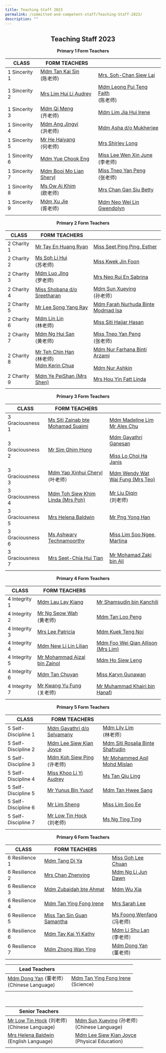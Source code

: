 ```yaml
---
title: Teaching Staff 2023
permalink: /committed-and-competent-staff/Teaching-Staff-2023/
description: ""
---
```

## <center>Teaching Staff 2023</center>

**<center>Primary 1 Form Teachers</center>**

| CLASS  | FORM TEACHERS ||
| -------- | -------- | -------- |
 | 1 Sincerity 1 | <a href="mailto:tan_kai_sin@moe.edu.sg">Mdm Tan Kai Sin </a><br>(陈老师)| <a href="mailto:soh-chan_siew_lai@moe.edu.sg">Mrs. Soh-Chan Siew Lai</a> |
| 1 Sincerity 2 | <a href="mailto:kan_hui_li_audrey@moe.edu.sg"> Mrs Lim Hui Li Audrey</a> | <a href="mailto:faith_leong_pui_teng@moe.edu.sg">Mdm Leong Pui Teng Faith </a><br>(陈老师)|
| 1 Sincerity 3 | <a href="mailto:qi_meng@moe.edu.sg">Mdm Qi Meng </a><br>(齐老师)| <a href="mailto:lim_jia_hui@moe.edu.sg">Mdm Lim Jia Hui Irene</a> |
| 1 Sincerity 4 | <a href="mailto:ang_jingyi@moe.edu.sg">Mdm Ang Jingyi </a><br>(洪老师)| <a href="mailto:asha_mukherjee_dula@moe.edu.sg">Mdm Asha d/o Mukherjee</a> |
| 1 Sincerity 5 | <a href="mailto:he_haiyang@moe.edu.sg">Mr He Haiyang </a><br>(何老师)| <a href="mailto:shirley_loo_bee_leng@moe.edu.sg">Mrs Shirley Long</a>|
| 1 Sincerity 6 | <a href="mailto:yue_chook_eng@moe.edu.sg">Mdm Yue Chook Eng</a> | <a href="mailto:lee_wen_xin_june@moe.edu.sg">Miss Lee Wen Xin June </a><br>(李老师)|
| 1 Sincerity 7 | <a href="mailto:booi_mo_lian@moe.edu.sg">Mdm Booi Mo Lian Sheryl</a> |<a href="mailto:tneo_yan_peng@moe.edu.sg">Miss Tneo Yan Peng </a><br>(张老师) |
| 1 Sincerity 8 | <a href="mailto:ow_ai_khim@moe.edu.sg">Ms Ow Ai Khim </a><br>(欧老师) | <a href="mailto:chan_gan_siu@moe.edu.sg">Mrs Chan Gan Siu Betty</a>|
| 1 Sincerity 9 | <a href="mailto:xu_jie@moe.edu.sg">Mdm Xu Jie</a><br>(胥老师) | <a href="mailto: neo_wei_lin_gwendolyn@moe.edu.sg">Mdm Neo Wei Lin Gwendolyn</a>|
|||


**<center>Primary 2 Form Teachers</center>**

| CLASS  | FORM TEACHERS ||
| -------- | -------- | -------- |
| 2 Charity 1 | <a href="mailto:ryan_tay_en_huang@moe.edu.sg">Mr Tay En Huang Ryan </a>| <a href="mailto:seet_ping_ping_esther@moe.edu.sg">Miss Seet Ping Ping, Esther</a> |
| 2 Charity 2 | <a href="mailto:soh_li_hui@moe.edu.sg"> Ms Soh Li Hui </a><br>(苏老师) | <a href="mailto:kwek_jin_foon@moe.edu.sg">Miss Kwek Jin Foon</a>|
| 2 Charity 3 | <a href="mailto:lou_jing@moe.edu.sg">Mdm Luo JIng </a><br>(罗老师)| <a href="mailto:koh_rui_en_sabrina@moe.edu.sg">Mrs Neo Rui En Sabrina</a>|
| 2 Charity 4 | <a href="mailto:shobana_sreetharan@moe.edu.sg">Miss Shobana d/o Sreetharan</a>| <a href="mailto:sun_xueying@moe.edu.sg">Mdm Sun Xueying </a><br> (孙老师）|
| 2 Charity 5 | <a href="mailto:lee_song_yang@moe.edu.sg">Mr Lee Song Yang Ray</a> |<a href="mailto:farah_nurhuda_mohmad_isa@moe.edu.sg">Mdm Farah Nurhuda Binte Modmad Isa</a>|
| 2 Charity 6 | <a href="mailto:lin_lin@moe.edu.sg">Mdm Lin Lin </a><br>(林老师) | <a href="mailto:Siti_hajjar_hasan@moe.edu.sg">Miss Siti Hajjar Hasan</a>|
| 2 Charity 7 | <a href="mailto:ng_hui_san@moe.edu.sg">Mdm Ng Hui San </a><br>(黄老师)| <a href="mailto:tneo_yan_peng@moe.edu.sg">Miss Tneo Yan Peng </a><br>(张老师) |
| 2 Charity 8 | <a href="mailto:teh_chin_han@moe.edu.sg">Mr Teh Chin Han </a><br>(林老师) <br> <a href="mailto:chua_sze_yi@moe.edu.sg"> Mdm Kerin Chua</a> |<a href="mailto:nur_farhana_arzami@moe.edu.sg">Mdm Nur Farhana Binti Arzami </a><br><br> <a href="mailto:nur_ashikin_abdull_aziz@moe.edu.sg">Mdm Nur Ashkin</a>|
| 2 Charity 9 |<a href="mailto:ye_peishan@moe.edu.sg">Mdm Ye PeiShan (Mrs Shen)</a> |<a href="mailto: hou_yin_fatt@moe.edu.sg">Mrs Hou Yin Fatt Linda</a>|
|||
	

**<center>Primary 3 Form Teachers</center>**

| CLASS  | FORM TEACHERS ||
| -------- | -------- | -------- |
| 3 Graciousness 1 |<a href="mailto:siti_zainab_mohamed_suaimi@moe.edu.sg">Ms Siti Zainab bte Mohamad Suaimi </a>| <a href="mailto:madeline_lim_jia_min@moe.edu.sg">Mdm Madeline Lim </a><br> <a href="mailto:chu_yunfeng_alex@moe.edu.sg">Mr Alex Chu</a>  |
| 3 Graciousness 2 |<a href="mailto:sim_ghim_hong@moe.edu.sg"> Mr Sim Ghim Hong</a>| <a href="mailto:gayathri_ganesan@moe.edu.sg@moe.edu.sg">Mdm Gayathri Ganesan </a><br><br><a href="mailto:lo_choi_ha_janis@moe.edu.sg">Miss Lo Choi Ha Janis</a>|
| 3 Graciousness 3 | <a href="mailto:cheryl_yap_xinhui@moe.edu.sg">Mdm Yap Xinhui Cheryl </a><br>(叶老师）| <a href="mailto:wat_wai_fung@moe.edu.sg">Mdm Wendy Wat Wai Fung (Mrs Teo)</a> |
| 3 Graciousness 4 | <a href="mailto:toh_siew_khim@moe.edu.sg">Mdm Toh Siew Khim Linda (Mrs Poh)</a> | <a href="mailto:liu_diqin@moe.edu.sg">Mr Liu Diqin </a><br>(刘老师) |
| 3 Graciousness 5 | <a href="mailto:helena_baldwin@moe.edu.sg">Mrs Helena Baldwin</a>|<a href="mailto:png_yong_han@moe.edu.sg">Mr Png Yong Han</a>|
| 3 Graciousness 6 | <a href="mailto:technamoorthy_ashwary@moe.edu.sg">Ms Ashwary Technamoorthy</a>|<a href="mailto:lim_soo_ngee_martina@moe.edu.sg">Miss Lim Soo Ngee, Martina </a>|
| 3 Graciousness 7 | <a href="mailto:chia_hui_tian@moe.edu.sg">Mrs Seet-Chia Hui Tian</a> | <a href="mailto:mohamad_zaki_ali@moe.edu.sg">Mr Mohamad Zaki bin Ali </a>|
|||


**<center>Primary 4 Form Teachers</center>**

| CLASS  | FORM TEACHERS ||
| -------- | -------- | -------- |
| 4 Integrity 1 | <a href="mailto:lau_lay_kiang@moe.edu.sg">Mdm Lau Lay Kiang</a>| <a href="mailto:shamsudin_kanchil@moe.edu.sg">Mr Shamsudin bin Kanchili</a> |
| 4 Integrity 2 |<a href="mailto:ng_swoe_wah@moe.edu.sg"> Mr Ng Seow Wah </a><br>(黄老师)| <a href="mailto:tan_loo_peng@moe.edu.sg">Mdm Tan Loo Peng</a>|
| 4 Integrity 3 | <a href="mailto:lee_patricia@moe.edu.sg">Mrs Lee Patricia</a>| <a href="mailto:kuek_teng_noi@moe.edu.sg">Mdm Kuek Teng Noi</a> |
| 4 Integrity 4 | <a href="mailto:new_lilin_lilian@moe.edu.sg">Mdm New Li Lin Lilian</a>|<a href="mailto:allison_foo_wei_qian@moe.edu.sg">Mdm Foo Wei Qian Allison (Mrs Lim) </a>|
| 4 Integrity 5 |<a href="mailto:he_haiyang@moe.edu.sg">Mr Mohammad Aizal bin Zainol</a>| <a href="mailto:ho_siew_leng_1@moe.edu.sg">Mdm Ho Siew Leng</a>|
| 4 Integrity 6 | <a href="mailto:tan_chuyan@moe.edu.sg">Mdm Tan Chuyan</a>| <a href="mailto:karyn_gunawan@moe.edu.sg">Miss Karyn Gunawan</a>|
| 4 Integrity 7 | <a href="mailto:kwang_yu_fung@moe.edu.sg">Mr Kwang Yu Fung </a><br>(关老师)| <a href="mailto:muhammad_khairi_hanafi@moe.edu.sg">Mr Muhammad Khairi bin Hanafi</a> |
|||

**<center>Primary 5 Form Teachers</center>**

| CLASS  | FORM TEACHERS ||
| -------- | -------- | -------- |
| 5 Self-Discipline 1 | <a href="mailto:gayathri_selvamany@moe.edu.sg">Mdm Gayathri d/o Selvamany</a>| <a href="mailto:lily_lim_a@moe.edu.sg">Mdm Lily Lim </a><br> (林老师） |
| 5 Self-Discipline 2 | <a href="mailto:lee_siew_kian_joyce@moe.edu.sg"> Mdm Lee Siew Kian Joyce</a>| <a href="mailto:siti_rosalia_shafrudin@moe.edu.sg">Mdm Siti Rosalia Binte Shafrudin</a>|
| 5 Self-Discipline 3 | <a href="mailto:koh_siew_ping@moe.edu.sg">Mdm Koh Siew Ping </a><br>(许老师)| <a href="mailto:mohammed_aqil_mohd_mislan@moe.edu.sg">Mr Mohammed Aqil Mohd Mislan</a> |
| 5 Self-Discipline 4 |<a href="mailto:khoo_li_yi_audrey@moe.edu.sg">	Miss Khoo Li Yi Audrey</a>| <a href="mailto:tan_qiu_ling@moe.edu.sg">Ms Tan Qiu Ling</a>|
| 5 Self-Discipline 5 | <a href="mailto:yunus_b_yusof@moe.edu.sg">Mr Yunus Bin Yusof</a>|<a href="mailto:tan_hwee_sang@moe.edu.sg">Mdm Tan Hwee Sang</a>|
| 5 Self-Discipline 6 | <a href="mailto:lim_sheng@moe.edu.sg">Mr Lim Sheng</a>| <a href="mailto:lim_soo_ee@moe.edu.sg">Miss Lim Soo Ee</a>|
| 5 Self-Discipline 7 | <a href="mailto:low_tin_hock@moe.edu.sg"> Mr Low Tin Hock </a><br>(刘老师)| <a href="mailto:ng_ting_ting_a@moe.edu.sg">Ms Ng Ting Ting</a>|
|||


**<center>Primary 6 Form Teachers</center>**
	
| CLASS  | FORM TEACHERS ||
| -------- | -------- | -------- |
| 6 Resilience 1 | <a href="mailto:tang_di_ya@moe.edu.sg">Mdm Tang Di Ya</a>| <a href="mailto:goh_lee_chuan@moe.edu.sg">Miss Goh Lee Chuan </a>|
| 6 Resilience 2 | <a href="mailto:song_zhenying@moe.edu.sg"> Mrs Chan Zhenying</a>| <a href="mailto:dawn_ng_li_jun@moe.edu.sg">Mdm Ng Li Jun Dawn</a>|
| 6 Resilience 3 |<a href="mailto:zubaidah_ahmat@moe.edu.sg">Mdm Zubaidah bte Ahmat</a>| <a href="mailto:wu_xia@moe.edu.sg">Mdm Wu Xia</a> |
| 6 Resilience 4 | <a href="mailto:tan_ying_fong@moe.edu.sg">Mdm Tan Ying Fong Irene</a>| <a href="mailto:sarah_koh_hui_khoon@moe.edu.sg">Mrs Sarah Lee</a>|
| 6 Resilience 5 | <a href="mailto:samantha_s_tan@moe.edu.sg">Miss Tan Sin Guan Samantha</a>|<a href="mailto:foong_wenfang@moe.edu.sg">Ms Foong Wenfang </a><br>(冯老师)|
| 6 Resilience 6 | <a href="mailto:tay_kai_yi_kathy@moe.edu.sg">Mdm Tay Kai Yi Kathy</a>|<a href="mailto:li_shu_lan@moe.edu.sg">Mdm Li Shu Lan </a><br>(李老师）|
| 6 Resilience 7 | <a href="mailto:zhong_wan_ying@moe.edu.sg">Mdm Zhong Wan Ying</a> | <a href="mailto:dong_yan@moe.edu.sg">Mdm Dong Yan </a><br>(董老师) |
|||

	
|  **Lead Teachers**|  | 
| -------- | -------- | 
| <a href="mailto:dong_yan@moe.edu.sg">Mdm Dong Yan</a>  (董老师）<br>(Chinese Language) | <a href="mailto:tan_ying_fong@moe.edu.sg">Mdm Tan Ying Fong Irene</a> <br>(Science) |
|||


<br>

|  **Senior Teachers**|  | 
| -------- | -------- | 
| <a href="mailto:low_tin_hock@moe.edu.sg">Mr Low Tin Hock</a> (刘老师）<br>(Chinese Language) | <a href="mailto:sun_xueying@moe.edu.sg">Mdm Sun Xueying</a>  (孙老师）<br>(Chinese Language) |
|<a href="mailto:helena_baldwin@moe.edu.sg">Mrs Helena Baldwin</a> <br>(English Language)|<a href="mailto:lee_siew_kian_joyce@moe.edu.sg">Mdm Lee Siew Kian Joyce</a><br>(Physical Education)|
|||